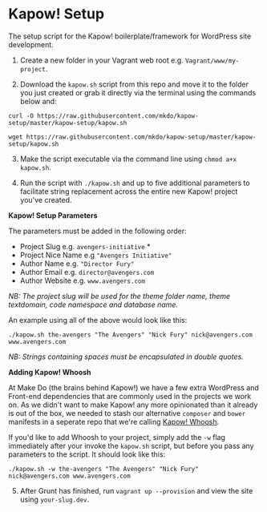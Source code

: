 # Kapow! Setup
The setup script for the Kapow! boilerplate/framework for WordPress site development. 

1) Create a new folder in your Vagrant web root e.g. `Vagrant/www/my-project`.

2) Download the `kapow.sh` script from this repo and move it to the folder you just created or grab it directly via the terminal using the commands below and:

`curl -O https://raw.githubusercontent.com/mkdo/kapow-setup/master/kapow-setup/kapow.sh`

`wget https://raw.githubusercontent.com/mkdo/kapow-setup/master/kapow-setup/kapow.sh`

3) Make the script executable via the command line using `chmod a+x kapow.sh`.

4) Run the script with `./kapow.sh` and up to five additional parameters to facilitate string replacement across the entire new Kapow! project you've created. 

**Kapow! Setup Parameters**

The parameters must be added in the following order:

- Project Slug e.g. `avengers-initiative` *
- Project Nice Name e.g `"Avengers Initiative"`
- Author Name e.g. `"Director Fury"`
- Author Email e.g. `director@avengers.com`
- Author Website e.g. `www.avengers.com`

*NB: The project slug will be used for the theme folder name, theme textdomain, code namespace and database name.*

An example using all of the above would look like this:

`./kapow.sh the-avengers "The Avengers" "Nick Fury" nick@avengers.com www.avengers.com`

*NB: Strings containing spaces must be encapsulated in double quotes.*

**Adding Kapow! Whoosh**

At Make Do (the brains behind Kapow!) we have a few extra WordPress and Front-end dependencies that are commonly used in the projects we work on. As we didn't want to make Kapow! any more opinionated than it already is out of the box, we needed to stash our alternative `composer` and `bower` manifests in a seperate repo that we're calling [Kapow! Whoosh](https://github.com/mkdo/kapow-whoosh).

If you'd like to add Whoosh to your project, simply add the `-w` flag immediately after your invoke the `kapow.sh` script, but before you pass any parameters to the script. It should look like this:

`./kapow.sh -w the-avengers "The Avengers" "Nick Fury" nick@avengers.com www.avengers.com`

5) After Grunt has finished, run `vagrant up --provision` and view the site using `your-slug.dev`.
